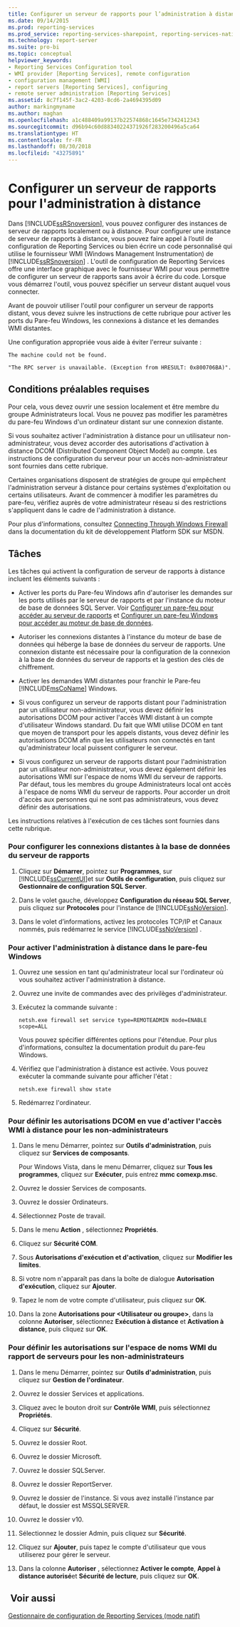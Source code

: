 ```yaml
---
title: Configurer un serveur de rapports pour l’administration à distance | Microsoft Docs
ms.date: 09/14/2015
ms.prod: reporting-services
ms.prod_service: reporting-services-sharepoint, reporting-services-native
ms.technology: report-server
ms.suite: pro-bi
ms.topic: conceptual
helpviewer_keywords:
- Reporting Services Configuration tool
- WMI provider [Reporting Services], remote configuration
- configuration management [WMI]
- report servers [Reporting Services], configuring
- remote server administration [Reporting Services]
ms.assetid: 8c7f145f-3ac2-4203-8cd6-2a4694395d09
author: markingmyname
ms.author: maghan
ms.openlocfilehash: a1c488409a99137b22574868c1645e7342412343
ms.sourcegitcommit: d96b94c60d88340224371926f283200496a5ca64
ms.translationtype: HT
ms.contentlocale: fr-FR
ms.lasthandoff: 08/30/2018
ms.locfileid: "43275891"
---
```

# <a name="configure-a-report-server-for-remote-administration"></a>Configurer un serveur de rapports pour l'administration à distance
  Dans [!INCLUDE[ssRSnoversion](../../includes/ssrsnoversion-md.md)], vous pouvez configurer des instances de serveur de rapports localement ou à distance. Pour configurer une instance de serveur de rapports à distance, vous pouvez faire appel à l’outil de configuration de Reporting Services ou bien écrire un code personnalisé qui utilise le fournisseur WMI (Windows Management Instrumentation) de [!INCLUDE[ssRSnoversion](../../includes/ssrsnoversion-md.md)] . L'outil de configuration de Reporting Services offre une interface graphique avec le fournisseur WMI pour vous permettre de configurer un serveur de rapports sans avoir à écrire du code. Lorsque vous démarrez l'outil, vous pouvez spécifier un serveur distant auquel vous connecter.  
  
 Avant de pouvoir utiliser l'outil pour configurer un serveur de rapports distant, vous devez suivre les instructions de cette rubrique pour activer les ports du Pare-feu Windows, les connexions à distance et les demandes WMI distantes.  
  
 Une configuration appropriée vous aide à éviter l'erreur suivante :  
  
 `The machine could not be found.`  
  
 `"The RPC server is unavailable. (Exception from HRESULT: 0x800706BA)".`  
  
## <a name="prerequisites"></a>Conditions préalables requises  
 Pour cela, vous devez ouvrir une session localement et être membre du groupe Administrateurs local. Vous ne pouvez pas modifier les paramètres du pare-feu Windows d'un ordinateur distant sur une connexion distante.  
  
 Si vous souhaitez activer l'administration à distance pour un utilisateur non-administrateur, vous devez accorder des autorisations d'activation à distance DCOM (Distributed Component Object Model) au compte. Les instructions de configuration du serveur pour un accès non-administrateur sont fournies dans cette rubrique.  
  
 Certaines organisations disposent de stratégies de groupe qui empêchent l'administration serveur à distance pour certains systèmes d'exploitation ou certains utilisateurs. Avant de commencer à modifier les paramètres du pare-feu, vérifiez auprès de votre administrateur réseau si des restrictions s'appliquent dans le cadre de l'administration à distance.  
  
 Pour plus d'informations, consultez [Connecting Through Windows Firewall](http://go.microsoft.com/fwlink/?LinkId=63615) dans la documentation du kit de développement Platform SDK sur MSDN.  
  
## <a name="tasks"></a>Tâches  
 Les tâches qui activent la configuration de serveur de rapports à distance incluent les éléments suivants :  
  
-   Activer les ports du Pare-feu Windows afin d'autoriser les demandes sur les ports utilisés par le serveur de rapports et par l'instance du moteur de base de données SQL Server.  Voir [Configurer un pare-feu pour accéder au serveur de rapports](../../reporting-services/report-server/configure-a-firewall-for-report-server-access.md) et [Configurer un pare-feu Windows pour accéder au moteur de base de données](../../database-engine/configure-windows/configure-a-windows-firewall-for-database-engine-access.md).  
  
-   Autoriser les connexions distantes à l'instance du moteur de base de données qui héberge la base de données du serveur de rapports. Une connexion distante est nécessaire pour la configuration de la connexion à la base de données du serveur de rapports et la gestion des clés de chiffrement.  
  
-   Activer les demandes WMI distantes pour franchir le Pare-feu [!INCLUDE[msCoName](../../includes/msconame-md.md)] Windows.  
  
-   Si vous configurez un serveur de rapports distant pour l'administration par un utilisateur non-administrateur, vous devez définir les autorisations DCOM pour activer l'accès WMI distant à un compte d'utilisateur Windows standard. Du fait que WMI utilise DCOM en tant que moyen de transport pour les appels distants, vous devez définir les autorisations DCOM afin que les utilisateurs non connectés en tant qu'administrateur local puissent configurer le serveur.  
  
-   Si vous configurez un serveur de rapports distant pour l'administration par un utilisateur non-administrateur, vous devez également définir les autorisations WMI sur l'espace de noms WMI du serveur de rapports. Par défaut, tous les membres du groupe Administrateurs local ont accès à l'espace de noms WMI du serveur de rapports. Pour accorder un droit d'accès aux personnes qui ne sont pas administrateurs, vous devez définir des autorisations.  
  
 Les instructions relatives à l'exécution de ces tâches sont fournies dans cette rubrique.  
  
### <a name="to-configure-remote-connections-to-the-report-server-database"></a>Pour configurer les connexions distantes à la base de données du serveur de rapports  
  
1.  Cliquez sur **Démarrer**, pointez sur **Programmes**, sur [!INCLUDE[ssCurrentUI](../../includes/sscurrentui-md.md)]et sur **Outils de configuration**, puis cliquez sur **Gestionnaire de configuration SQL Server**.  
  
2.  Dans le volet gauche, développez **Configuration du réseau SQL Server**, puis cliquez sur **Protocoles** pour l'instance de [!INCLUDE[ssNoVersion](../../includes/ssnoversion-md.md)].  
  
3.  Dans le volet d’informations, activez les protocoles TCP/IP et Canaux nommés, puis redémarrez le service [!INCLUDE[ssNoVersion](../../includes/ssnoversion-md.md)] .  
  
### <a name="to-enable-remote-administration-in-windows-firewall"></a>Pour activer l'administration à distance dans le pare-feu Windows  
  
1.  Ouvrez une session en tant qu'administrateur local sur l'ordinateur où vous souhaitez activer l'administration à distance.  
  
2.  Ouvrez une invite de commandes avec des privilèges d'administrateur.  
  
3.  Exécutez la commande suivante :  
  
    ```  
    netsh.exe firewall set service type=REMOTEADMIN mode=ENABLE scope=ALL  
    ```  
  
     Vous pouvez spécifier différentes options pour l'étendue. Pour plus d'informations, consultez la documentation produit du pare-feu Windows.  
  
4.  Vérifiez que l'administration à distance est activée. Vous pouvez exécuter la commande suivante pour afficher l'état :  
  
    ```  
    netsh.exe firewall show state  
    ```  
  
5.  Redémarrez l'ordinateur.  
  
### <a name="to-set-dcom-permissions-to-enable-remote-wmi-access-for-non-administrators"></a>Pour définir les autorisations DCOM en vue d'activer l'accès WMI à distance pour les non-administrateurs  
  
1.  Dans le menu Démarrer, pointez sur **Outils d'administration**, puis cliquez sur **Services de composants**.  
  
     Pour Windows Vista, dans le menu Démarrer, cliquez sur **Tous les programmes**, cliquez sur **Exécuter**, puis entrez **mmc comexp.msc**.  
  
2.  Ouvrez le dossier Services de composants.  
  
3.  Ouvrez le dossier Ordinateurs.  
  
4.  Sélectionnez Poste de travail.  
  
5.  Dans le menu **Action** , sélectionnez **Propriétés**.  
  
6.  Cliquez sur **Sécurité COM**.  
  
7.  Sous **Autorisations d'exécution et d'activation**, cliquez sur **Modifier les limites**.  
  
8.  Si votre nom n'apparaît pas dans la boîte de dialogue **Autorisation d'exécution**, cliquez sur **Ajouter**.  
  
9. Tapez le nom de votre compte d'utilisateur, puis cliquez sur **OK**.  
  
10. Dans la zone **Autorisations pour \<Utilisateur ou groupe>**, dans la colonne **Autoriser**, sélectionnez **Exécution à distance** et **Activation à distance**, puis cliquez sur **OK**.  
  
### <a name="to-set-permissions-on-the-report-server-wmi-namespace-for-non-administrators"></a>Pour définir les autorisations sur l'espace de noms WMI du rapport de serveurs pour les non-administrateurs  
  
1.  Dans le menu Démarrer, pointez sur **Outils d'administration**, puis cliquez sur **Gestion de l'ordinateur**.  
  
2.  Ouvrez le dossier Services et applications.  
  
3.  Cliquez avec le bouton droit sur **Contrôle WMI**, puis sélectionnez **Propriétés**.  
  
4.  Cliquez sur **Sécurité**.  
  
5.  Ouvrez le dossier Root.  
  
6.  Ouvrez le dossier Microsoft.  
  
7.  Ouvrez le dossier SQLServer.  
  
8.  Ouvrez le dossier ReportServer.  
  
9. Ouvrez le dossier de l'instance. Si vous avez installé l'instance par défaut, le dossier est MSSQLSERVER.  
  
10. Ouvrez le dossier v10.  
  
11. Sélectionnez le dossier Admin, puis cliquez sur **Sécurité**.  
  
12. Cliquez sur **Ajouter**, puis tapez le compte d'utilisateur que vous utiliserez pour gérer le serveur.  
  
13. Dans la colonne **Autoriser** , sélectionnez **Activer le compte**, **Appel à distance autorisé**et **Sécurité de lecture**, puis cliquez sur **OK**.  
  
## <a name="see-also"></a> Voir aussi  
 [Gestionnaire de configuration de Reporting Services &#40;mode natif&#41;](../../reporting-services/install-windows/reporting-services-configuration-manager-native-mode.md)  
  
  
